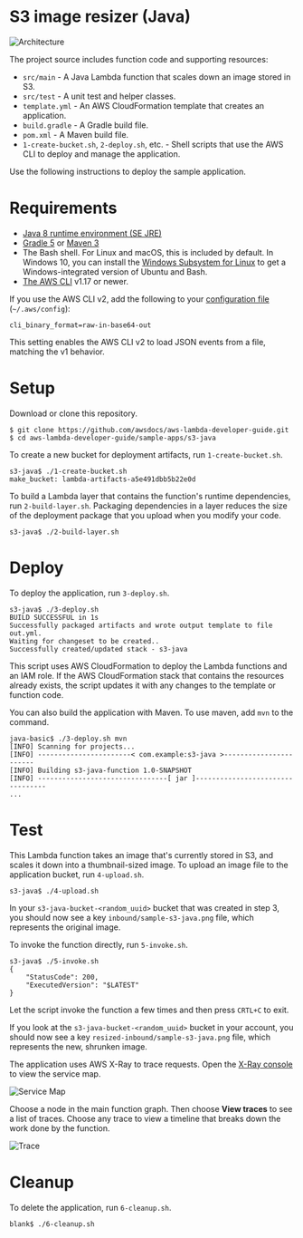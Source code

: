# S3 image resizer (Java)

![Architecture](/sample-apps/s3-java/images/sample-s3-java.png)

The project source includes function code and supporting resources:

- `src/main` - A Java Lambda function that scales down an image stored in S3.
- `src/test` - A unit test and helper classes.
- `template.yml` - An AWS CloudFormation template that creates an application.
- `build.gradle` - A Gradle build file.
- `pom.xml` - A Maven build file.
- `1-create-bucket.sh`, `2-deploy.sh`, etc. - Shell scripts that use the AWS CLI to deploy and manage the application.

Use the following instructions to deploy the sample application.

# Requirements
- [Java 8 runtime environment (SE JRE)](https://www.oracle.com/java/technologies/javase-downloads.html)
- [Gradle 5](https://gradle.org/releases/) or [Maven 3](https://maven.apache.org/docs/history.html)
- The Bash shell. For Linux and macOS, this is included by default. In Windows 10, you can install the [Windows Subsystem for Linux](https://docs.microsoft.com/en-us/windows/wsl/install-win10) to get a Windows-integrated version of Ubuntu and Bash.
- [The AWS CLI](https://docs.aws.amazon.com/cli/latest/userguide/cli-chap-install.html) v1.17 or newer.

If you use the AWS CLI v2, add the following to your [configuration file](https://docs.aws.amazon.com/cli/latest/userguide/cli-configure-files.html) (`~/.aws/config`):

```
cli_binary_format=raw-in-base64-out
```

This setting enables the AWS CLI v2 to load JSON events from a file, matching the v1 behavior.

# Setup
Download or clone this repository.

    $ git clone https://github.com/awsdocs/aws-lambda-developer-guide.git
    $ cd aws-lambda-developer-guide/sample-apps/s3-java

To create a new bucket for deployment artifacts, run `1-create-bucket.sh`.

    s3-java$ ./1-create-bucket.sh
    make_bucket: lambda-artifacts-a5e491dbb5b22e0d

To build a Lambda layer that contains the function's runtime dependencies, run `2-build-layer.sh`. Packaging dependencies in a layer reduces the size of the deployment package that you upload when you modify your code.

    s3-java$ ./2-build-layer.sh

# Deploy
To deploy the application, run `3-deploy.sh`.

    s3-java$ ./3-deploy.sh
    BUILD SUCCESSFUL in 1s
    Successfully packaged artifacts and wrote output template to file out.yml.
    Waiting for changeset to be created..
    Successfully created/updated stack - s3-java

This script uses AWS CloudFormation to deploy the Lambda functions and an IAM role. If the AWS CloudFormation stack that contains the resources already exists, the script updates it with any changes to the template or function code.

You can also build the application with Maven. To use maven, add `mvn` to the command.

    java-basic$ ./3-deploy.sh mvn
    [INFO] Scanning for projects...
    [INFO] -----------------------< com.example:s3-java >-----------------------
    [INFO] Building s3-java-function 1.0-SNAPSHOT
    [INFO] --------------------------------[ jar ]---------------------------------
    ...

# Test
This Lambda function takes an image that's currently stored in S3, and scales it down into
a thumbnail-sized image. To upload an image file to the application bucket, run `4-upload.sh`.

    s3-java$ ./4-upload.sh

In your `s3-java-bucket-<random_uuid>` bucket that was created in step 3, you should now see a
key `inbound/sample-s3-java.png` file, which represents the original image.

To invoke the function directly, run `5-invoke.sh`.

    s3-java$ ./5-invoke.sh
    {
        "StatusCode": 200,
        "ExecutedVersion": "$LATEST"
    }

Let the script invoke the function a few times and then press `CRTL+C` to exit.

If you look at the `s3-java-bucket-<random_uuid>` bucket in your account, you should now see a
key `resized-inbound/sample-s3-java.png` file, which represents the new, shrunken image.

The application uses AWS X-Ray to trace requests. Open the [X-Ray console](https://console.aws.amazon.com/xray/home#/service-map) to view the service map.

![Service Map](/sample-apps/s3-java/images/s3-java-servicemap.png)

Choose a node in the main function graph. Then choose **View traces** to see a list of traces. Choose any trace to view a timeline that breaks down the work done by the function.

![Trace](/sample-apps/s3-java/images/s3-java-trace.png)

# Cleanup
To delete the application, run `6-cleanup.sh`.

    blank$ ./6-cleanup.sh
